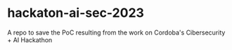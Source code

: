 # hackaton-ai-sec-2023
A repo to save the PoC resulting from the work on Cordoba's Cibersecurity + AI Hackathon
